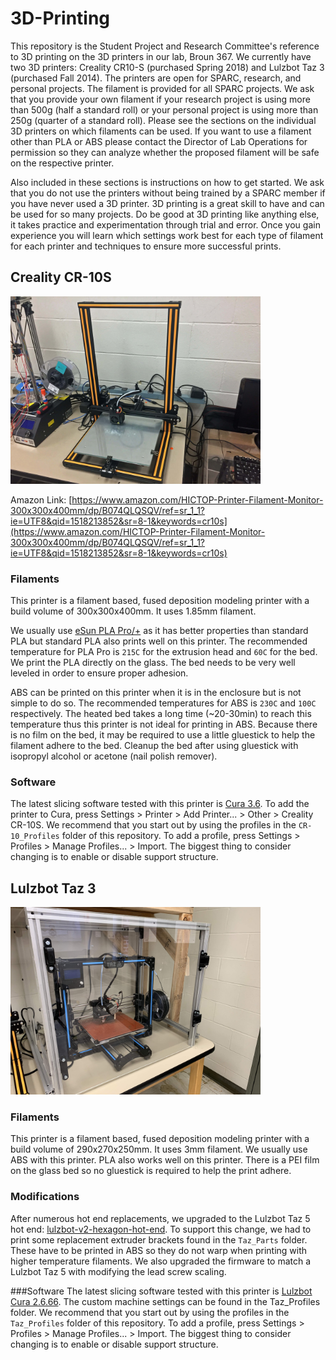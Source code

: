 # 3D-Printing

This repository is the Student Project and Research Committee's reference to 3D printing on the 3D printers in our lab, Broun 367.  We currently have two 3D printers: Creality CR10-S (purchased Spring 2018) and Lulzbot Taz 3 (purchased Fall 2014).  The printers are open for SPARC, research, and personal projects.  The filament is provided for all SPARC projects.  We ask that you provide your own filament if your research project is using more than 500g (half a standard roll) or your personal project is using more than 250g (quarter of a standard roll).  Please see the sections on the individual 3D printers on which filaments can be used.  If you want to use a filament other than PLA or ABS please contact the Director of Lab Operations for permission so they can analyze whether the proposed filament will be safe on the respective printer.

Also included in these sections is instructions on how to get started.  We ask that you do not use the printers without being trained by a SPARC member if you have never used a 3D printer.  3D printing is a great skill to have and can be used for so many projects.  Do be good at 3D printing like anything else, it takes practice and experimentation through trial and error.  Once you gain experience you will learn which settings work best for each type of filament for each printer and techniques to ensure more successful prints.

## Creality CR-10S
<img src="CR-10_Profiles/cr10.jpg" width="400">

Amazon Link: [https://www.amazon.com/HICTOP-Printer-Filament-Monitor-300x300x400mm/dp/B074QLQSQV/ref=sr_1_1?ie=UTF8&qid=1518213852&sr=8-1&keywords=cr10s](https://www.amazon.com/HICTOP-Printer-Filament-Monitor-300x300x400mm/dp/B074QLQSQV/ref=sr_1_1?ie=UTF8&qid=1518213852&sr=8-1&keywords=cr10s)

### Filaments
This printer is a filament based, fused deposition modeling printer with a build volume of 300x300x400mm.  It uses 1.85mm filament.  

We usually use [eSun PLA Pro/+](https://www.amazon.com/eSUN-1-75mm-Printer-Filament-2-2lbs/dp/B01EKEMDA6/ref=sxts_sxwds-bia?keywords=pla+pro+esun&pd_rd_i=B01EKEMDA6&pd_rd_r=ec9bb897-97ca-42fe-a565-9f7e6c7da78f&pd_rd_w=OoITB&pd_rd_wg=pYOOI&pf_rd_p=b0a90583-d22c-4c32-806b-f09cd6946e61&pf_rd_r=SBPK7YF1KYET3YD4AFNW&qid=1560726443&s=gateway) as it has better properties than standard PLA but standard PLA also prints well on this printer.  The recommended temperature for PLA Pro is `215C` for the extrusion head and `60C` for the bed.  We print the PLA directly on the glass.  The bed needs to be very well leveled in order to ensure proper adhesion.

ABS can be printed on this printer when it is in the enclosure but is not simple to do so.  The recommended temperatures for ABS is `230C` and `100C` respectively.  The heated bed takes a long time (~20-30min) to reach this temperature thus this printer is not ideal for printing in ABS.  Because there is no film on the bed, it may be required to use a little gluestick to help the filament adhere to the bed.  Cleanup the bed after using gluestick with isopropyl alcohol or acetone (nail polish remover).

### Software
The latest slicing software tested with this printer is [Cura 3.6](https://ultimaker.com/en/products/ultimaker-cura-software/list).  To add the printer to Cura, press Settings > Printer > Add Printer... > Other > Creality CR-10S.  We recommend that you start out by using the profiles in the `CR-10_Profiles` folder of this repository.  To add a profile, press Settings > Profiles > Manage Profiles... > Import.  The biggest thing to consider changing is to enable or disable support structure.

## Lulzbot Taz 3
<img src="Taz_Enclosure/IMG_5029.jpg" width="400">

### Filaments
This printer is a filament based, fused deposition modeling printer with a build volume of 290x270x250mm.  It uses 3mm filament.  We usually use ABS with this printer.  PLA also works well on this printer.  There is a PEI film on the glass bed so no gluestick is required to help the print adhere.

### Modifications
After numerous hot end replacements, we upgraded to the Lulzbot Taz 5 hot end: [lulzbot-v2-hexagon-hot-end](https://www.lulzbot.com/store/parts/lulzbot-v2-hexagon-hot-end).  To support this change, we had to print some replacement extruder brackets found in the `Taz_Parts` folder.  These have to be printed in ABS so they do not warp when printing with higher temperature filaments.  We also upgraded the firmware to match a Lulzbot Taz 5 with modifying the lead screw scaling.  

###Software
The latest slicing software tested with this printer is [Lulzbot Cura 2.6.66](http://download.lulzbot.com/Software/cura-lulzbot/windows/).  The custom machine settings can be found in the Taz_Profiles folder.  We recommend that you start out by using the profiles in the `Taz_Profiles` folder of this repository.  To add a profile, press Settings > Profiles > Manage Profiles... > Import.  The biggest thing to consider changing is to enable or disable support structure.

